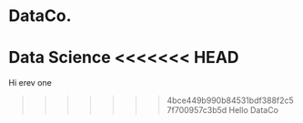 # DataCo.
Data Science
<<<<<<< HEAD
=======

Hi erev one
>>>>>>> 4bce449b990b84531bdf388f2c57f700957c3b5d
Hello DataCo

